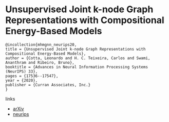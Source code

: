 # Unsupervised Joint k-node Graph Representations with Compositional Energy-Based Models

```
@incollection{mhmgnn_neurips20,
title = {Unsupervised Joint k-node Graph Representations with Compositional Energy-Based Models},
author = {Cotta, Leonardo and H. C. Teixeira, Carlos and Swami, Ananthram and Ribeiro, Bruno},
booktitle = {Advances in Neural Information Processing Systems (NeurIPS) 33},
pages = {17536--17547},
year = {2020},
publisher = {Curran Associates, Inc.}
}
```

links
- [arXiv](https://arxiv.org/abs/2010.04259)
- [neurips](https://papers.nips.cc//paper/2020/hash/cba0a4ee5ccd02fda0fe3f9a3e7b89fe-Abstract.html)
